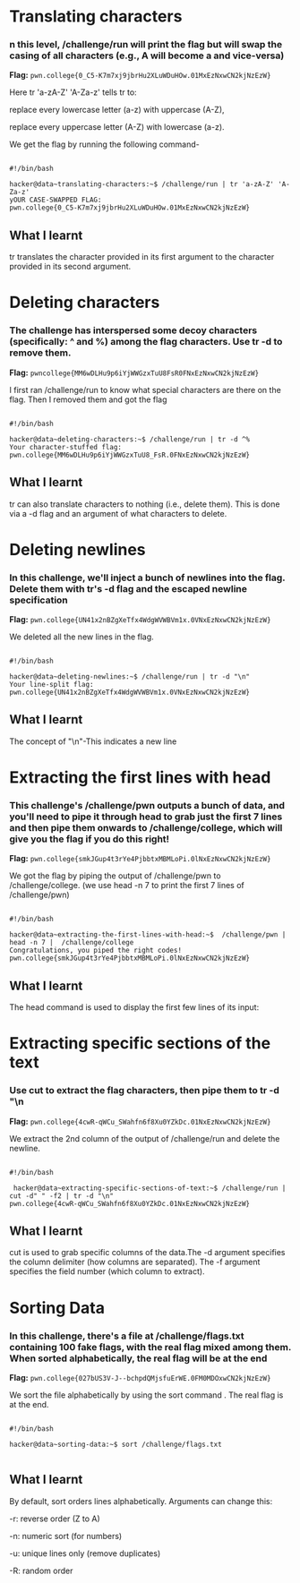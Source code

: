 # Translating characters

### n this level, /challenge/run will print the flag but will swap the casing of all characters (e.g., A will become a and vice-versa)

**Flag:**  `pwn.college{0_C5-K7m7xj9jbrHu2XLuWDuHOw.01MxEzNxwCN2kjNzEzW}`

Here tr 'a-zA-Z' 'A-Za-z' tells tr to:

replace every lowercase letter (a-z) with uppercase (A-Z),

replace every uppercase letter (A-Z) with lowercase (a-z).

We get the flag by running the following command-

```

#!/bin/bash

hacker@data~translating-characters:~$ /challenge/run | tr 'a-zA-Z' 'A-Za-z'
yOUR CASE-SWAPPED FLAG:
pwn.college{0_C5-K7m7xj9jbrHu2XLuWDuHOw.01MxEzNxwCN2kjNzEzW}

```

## What I learnt

tr translates the character provided in its first argument to the character provided in its second argument.


# Deleting characters 

### The challenge has interspersed some decoy characters (specifically: ^ and %) among the flag characters. Use tr -d to remove them.

**Flag:**  `pwncollege{MM6wDLHu9p6iYjWWGzxTuU8FsR0FNxEzNxwCN2kjNzEzW}`

I first ran /challenge/run to know what special characters are there on the flag. Then I removed them and got the flag

```

#!/bin/bash

hacker@data~deleting-characters:~$ /challenge/run | tr -d ^%
Your character-stuffed flag:
pwn.college{MM6wDLHu9p6iYjWWGzxTuU8_FsR.0FNxEzNxwCN2kjNzEzW}

```

## What I learnt

tr can also translate characters to nothing (i.e., delete them). This is done via a -d flag and an argument of what characters to delete.



# Deleting newlines

### In this challenge, we'll inject a bunch of newlines into the flag. Delete them with tr's -d flag and the escaped newline specification

**Flag:** `pwn.college{UN41x2nBZgXeTfx4WdgWVWBVm1x.0VNxEzNxwCN2kjNzEzW}`

We deleted all the new lines in the flag.

```

#!/bin/bash

hacker@data~deleting-newlines:~$ /challenge/run | tr -d "\n"
Your line-split flag: pwn.college{UN41x2nBZgXeTfx4WdgWVWBVm1x.0VNxEzNxwCN2kjNzEzW}

```

## What I learnt 

The concept of "\n"-This indicates a new line


# Extracting the first lines with head 

### This challenge's /challenge/pwn outputs a bunch of data, and you'll need to pipe it through head to grab just the first 7 lines and then pipe them onwards to /challenge/college, which will give you the flag if you do this right!

**Flag:**  `pwn.college{smkJGup4t3rYe4PjbbtxMBMLoPi.0lNxEzNxwCN2kjNzEzW}`

We got the flag by piping the output of /challenge/pwn to /challenge/college. (we use head -n 7 to print the first 7 lines of /challenge/pwn)

```

#!/bin/bash

hacker@data~extracting-the-first-lines-with-head:~$  /challenge/pwn | head -n 7 |  /challenge/college
Congratulations, you piped the right codes!
pwn.college{smkJGup4t3rYe4PjbbtxMBMLoPi.0lNxEzNxwCN2kjNzEzW}

```

## What I learnt

The head command is used to display the first few lines of its input:

# Extracting specific sections of the text 

### Use cut to extract the flag characters, then pipe them to tr -d "\n

**Flag:**  `pwn.college{4cwR-qWCu_SWahfn6f8Xu0YZkDc.01NxEzNxwCN2kjNzEzW}`

We extract the 2nd column of the output of /challenge/run and delete the  newline.

```

#!/bin/bash

 hacker@data~extracting-specific-sections-of-text:~$ /challenge/run | cut -d" " -f2 | tr -d "\n"
pwn.college{4cwR-qWCu_SWahfn6f8Xu0YZkDc.01NxEzNxwCN2kjNzEzW}

```

## What I learnt

cut is used to grab specific columns of the data.The -d argument specifies the column delimiter (how columns are separated). The -f argument specifies the field number (which column to extract).

# Sorting Data 

### In this challenge, there's a file at /challenge/flags.txt containing 100 fake flags, with the real flag mixed among them. When sorted alphabetically, the real flag will be at the end 

**Flag:**  `pwn.college{027bUS3V-J--bchpdQMjsfuErWE.0FM0MDOxwCN2kjNzEzW}`


We sort the file alphabetically by using the sort command . The real flag is at the end.

```

#!/bin/bash

hacker@data~sorting-data:~$ sort /challenge/flags.txt


```

## What I learnt

By default, sort orders lines alphabetically. Arguments can change this:

-r: reverse order (Z to A)

-n: numeric sort (for numbers)

-u: unique lines only (remove duplicates)

-R: random order


